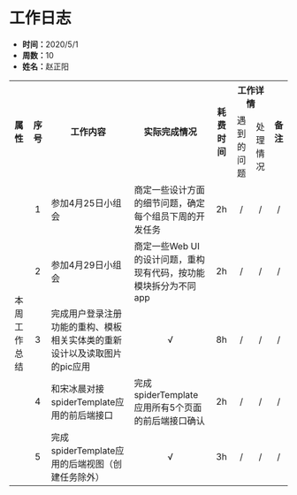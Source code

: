 <h1>工作日志</h1>
<ul>
    <li><strong>时间：</strong>2020/5/1</li>
    <li><strong>周数：</strong>10</li>
    <li><strong>姓名：</strong>赵正阳</li>
</ul>
<table style="text-align:center">
  <tr>
    <th rowspan="2">属性</th>
    <th rowspan="2">序号</th>
    <th rowspan="2">工作内容</th>
    <th rowspan="2">实际完成情况</th>
    <th rowspan="2">耗费时间</th>
    <th colspan="2">工作详情</th>
    <th rowspan="2">备注</th>
  </tr>
  <tr>
    <td>遇到的问题</td>
    <td>处理情况</td>
  </tr>
  <tr>
    <td rowspan="5">本周工作总结</td>
    <td>1</td>
    <td style="text-align:left">参加4月25日小组会</td>
    <td style="text-align:left">商定一些设计方面的细节问题，确定每个组员下周的开发任务</td>
    <td>2h</td>
    <td>/</td>
    <td>/</td>
    <td>/</td>
  </tr>
  <tr>
    <td>2</td>
    <td style="text-align:left">参加4月29日小组会</td>
    <td style="text-align:left">商定一些Web UI的设计问题，重构现有代码，按功能模块拆分为不同app</td>
    <td>2h</td>
    <td>/</td>
    <td>/</td>
    <td>/</td>
  </tr>
  <tr>
    <td>3</td>
    <td style="text-align:left">完成用户登录注册功能的重构、模板相关实体类的重新设计以及读取图片的pic应用</td>
    <td>√</td>
    <td>8h</td>
    <td>/</td>
    <td>/</td>
    <td>/</td>
  </tr>
  <tr>
    <td>4</td>
    <td style="text-align:left">和宋冰晨对接spiderTemplate应用的前后端接口</td>
    <td style="text-align:left">完成spiderTemplate应用所有5个页面的前后端接口确认</td>
    <td>2h</td>
    <td>/</td>
    <td>/</td>
    <td>/</td>
  </tr>
  <tr>
    <td>5</td>
    <td style="text-align:left">完成spiderTemplate应用的后端视图（创建任务除外）</td>
    <td>√</td>
    <td>3h</td>
    <td>/</td>
    <td>/</td>
    <td>/</td>
  </tr>
</table>
